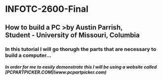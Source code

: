 # INFOTC-2600-Final

## How to build a PC >by Austin Parrish,<br> Student - University of Missouri, Columbia

### In this tutorial I will go thorugh the parts that are necessary to build a computer...

<h5>In order for me to easily demonstrate this I will be using a website called [PCPARTPICKER.COM](www.pcpartpicker.com)</h5>
